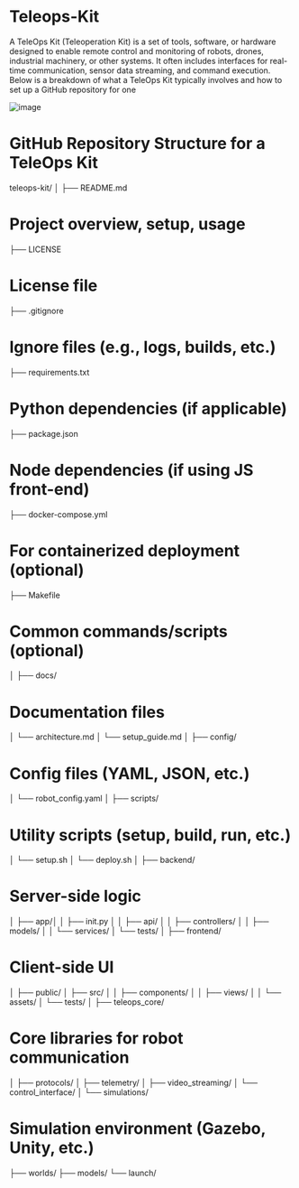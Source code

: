 # Teleops-Kit
A TeleOps Kit (Teleoperation Kit) is a set of tools, software, or hardware designed to enable remote control and monitoring of robots, drones, industrial machinery, or other systems. It often includes interfaces for real-time communication, sensor data streaming, and command execution. Below is a breakdown of what a TeleOps Kit typically involves and how to set up a GitHub repository for one

![image](https://github.com/user-attachments/assets/b8d84fae-be94-431e-a315-a0a29905fe2f)

# GitHub Repository Structure for a TeleOps Kit
teleops-kit/
│
├── README.md                  
# Project overview, setup, usage
├── LICENSE                    
# License file
├── .gitignore                 
# Ignore files (e.g., logs, builds, etc.)
├── requirements.txt           
# Python dependencies (if applicable)
├── package.json               
# Node dependencies (if using JS front-end)
├── docker-compose.yml         
# For containerized deployment (optional)
├── Makefile                   
# Common commands/scripts (optional)
│
├── docs/                      
# Documentation files
│   └── architecture.md
│   └── setup_guide.md
│
├── config/                    
# Config files (YAML, JSON, etc.)
│   └── robot_config.yaml
│
├── scripts/                   
# Utility scripts (setup, build, run, etc.)
│   └── setup.sh
│   └── deploy.sh
│
├── backend/                   
# Server-side logic
│   ├── app/│   │   ├── init.py
│   │   ├── api/
│   │   ├── controllers/
│   │   ├── models/
│   │   └── services/
│   └── tests/
│
├── frontend/                  
# Client-side UI
│   ├── public/
│   ├── src/
│   │   ├── components/
│   │   ├── views/
│   │   └── assets/
│   └── tests/
│
├── teleops_core/             
# Core libraries for robot communication
│   ├── protocols/
│   ├── telemetry/
│   ├── video_streaming/
│   └── control_interface/
│
└── simulations/              
# Simulation environment (Gazebo, Unity, etc.)
├── worlds/
├── models/
└── launch/

